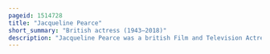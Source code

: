 ```yaml
---
pageid: 1514728
title: "Jacqueline Pearce"
short_summary: "British actress (1943–2018)"
description: "Jacqueline Pearce was a british Film and Television Actress. She was best known for her Portrayal of the Principal Villain Servalan in the british Science Fiction Tv Series Blake's 7, a Performance which her Obituarist in the Times wrote produced 'a sexual Awakening for a Generation of sci-fi Fans'."
---
```

